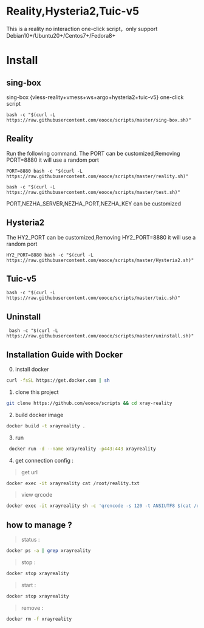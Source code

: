 # Reality,Hysteria2,Tuic-v5
This is a reality no interaction one-click script，only support Debian10+/Ubuntu20+/Centos7+/Fedora8+

# Install
## sing-box 
sing-box {vless-reality+vmess+ws+argo+hysteria2+tuic-v5} one-click script
```
bash -c "$(curl -L https://raw.githubusercontent.com/eooce/scripts/master/sing-box.sh)"

```
## Reality
Run the following command. The PORT can be customized,Removing PORT=8880 it will use a random port
```
PORT=8880 bash -c "$(curl -L https://raw.githubusercontent.com/eooce/scripts/master/reality.sh)"
```

```
bash -c "$(curl -L https://raw.githubusercontent.com/eooce/scripts/master/test.sh)"  
```
PORT,NEZHA_SERVER,NEZHA_PORT,NEZHA_KEY can be customized

## Hysteria2
The HY2_PORT can be customized,Removing HY2_PORT=8880 it will use a random port
```
HY2_PORT=8880 bash -c "$(curl -L https://raw.githubusercontent.com/eooce/scripts/master/Hysteria2.sh)"
```

## Tuic-v5
```
bash -c "$(curl -L https://raw.githubusercontent.com/eooce/scripts/master/tuic.sh)"
```

## Uninstall
```
 bash -c "$(curl -L https://raw.githubusercontent.com/eooce/scripts/master/uninstall.sh)"
``` 

## Installation Guide with Docker 

0. install docker 
``` bash
curl -fsSL https://get.docker.com | sh
```
1. clone this project 
``` bash
git clone https://github.com/eooce/scripts && cd xray-reality
```
2. build docker image 
``` bash
docker build -t xrayreality .
```
3. run 
``` bash
 docker run -d --name xrayreality -p443:443 xrayreality
```
4. get connection config :
> get url
``` bash
docker exec -it xrayreality cat /root/reality.txt
```
> view qrcode 
``` bash
docker exec -it xrayreality sh -c 'qrencode -s 120 -t ANSIUTF8 $(cat /root/reality.txt)'
```
## how to manage ?
> status :
``` bash
docker ps -a | grep xrayreality
```
> stop :
``` bash
docker stop xrayreality
```
> start :
``` bash
docker stop xrayreality
```
>remove :
``` bash
docker rm -f xrayreality
```
